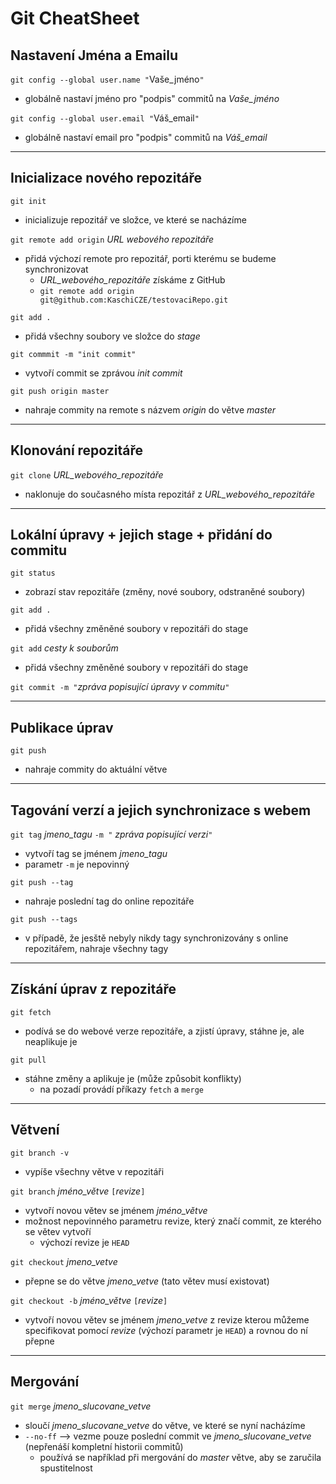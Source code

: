 # Git CheatSheet

## Nastavení Jména a Emailu

```git config --global user.name "```Vaše_jméno```"```
 - globálně nastaví jméno pro "podpis" commitů na *Vaše_jméno*

```git config --global user.email "```Váš_email```"```
 - globálně nastaví email pro "podpis" commitů na *Váš_email*

---

## Inicializace nového repozitáře

```git init```
 - inicializuje repozitář ve složce, ve které se nacházíme

```git remote add origin``` *URL webového repozitáře*
 - přidá výchozí remote pro repozitář, porti kterému se budeme synchronizovat
   - *URL_webového_repozitáře* získáme z GitHub
   - ```git remote add origin git@github.com:KaschiCZE/testovaciRepo.git```

```git add .```
 - přidá všechny soubory ve složce do *stage*

```git commmit -m "init commit"```
 - vytvoří commit se zprávou *init commit*

```git push origin master```
 - nahraje commity na remote s názvem *origin* do větve *master*

---

## Klonování repozitáře

```git clone``` *URL_webového_repozitáře*
 - naklonuje do současného místa repozitář z *URL_webového_repozitáře*

---

## Lokální úpravy + jejich stage + přidání do commitu

```git status```
 - zobrazí stav repozitáře (změny, nové soubory, odstraněné soubory)

```git add .```
 - přidá všechny změněné soubory v repozitáři do stage

```git add``` *cesty k souborům*
 - přidá všechny změněné soubory v repozitáři do stage

```git commit -m "```*zpráva popisující úpravy v commitu*```"```

---
## Publikace úprav
```git push```
 - nahraje commity do aktuální větve

---

## Tagování verzí a jejich synchronizace s webem
```git tag``` *jmeno_tagu* ```-m "``` *zpráva popisující verzi*```"```
 - vytvoří tag se jménem *jmeno_tagu*
 - parametr ```-m``` je nepovinný

```git push --tag```
 - nahraje poslední tag do online repozitáře

```git push --tags```
 - v případě, že jesště nebyly nikdy tagy synchronizovány s online repozitářem, nahraje všechny tagy

---

## Získání úprav z repozitáře
```git fetch```
 - podívá se do webové verze repozitáře, a zjistí úpravy, stáhne je, ale neaplikuje je

```git pull```
 - stáhne změny a aplikuje je (může způsobit konflikty)
   - na pozadí provádí příkazy ```fetch``` a ```merge```

---

## Větvení
```git branch -v```
 - vypíše všechny větve v repozitáři

```git branch``` *jméno_větve* ```[```*revize*```]```
 - vytvoří novou větev se jménem *jméno_větve*
 - možnost nepovinného parametru revize, který značí commit, ze kterého se větev vytvoří
   -  výchozí revize je ```HEAD```

```git checkout``` *jmeno_vetve*
 - přepne se do větve *jmeno_vetve* (tato větev musí existovat)

```git checkout -b``` *jméno_větve* ```[```*revize*```]```
 - vytvoří novou větev se jménem *jmeno_vetve* z revize kterou můžeme specifikovat pomocí *revize* (výchozí parametr je ```HEAD```) a rovnou do ní přepne

---

## Mergování
```git merge``` *jmeno_slucovane_vetve*
 - sloučí *jmeno_slucovane_vetve* do větve, ve které se nyní nacházíme
 - ```--no-ff``` --> vezme pouze poslední commit ve *jmeno_slucovane_vetve* (nepřenáší kompletní historii commitů)
   - používá se například při mergování do *master* větve, aby se zaručila spustitelnost